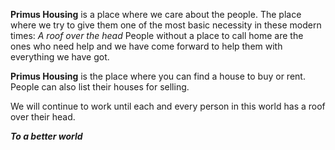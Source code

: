**Primus Housing** is a place where we care about the people. 
The place where we try to give them one of the most basic necessity in these modern times: _A roof over the head_
People without a place to call home are the ones who need help and we have come forward to help them with everything we have got. 

**Primus Housing** is the place where you can find a house to buy or rent. People can also list their houses for selling. 

We will continue to work until each and every person in this world has a roof over their head.

_**To a better world**_
